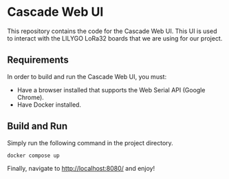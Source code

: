 # Cascade Web UI

This repository contains the code for the Cascade Web UI. This UI is used to interact with the LILYGO LoRa32 boards that we are using for our project.

## Requirements

In order to build and run the Cascade Web UI, you must:
- Have a browser installed that supports the Web Serial API (Google Chrome).
- Have Docker installed.

## Build and Run

Simply run the following command in the project directory.

```bash
docker compose up
```

Finally, navigate to <http://localhost:8080/> and enjoy!